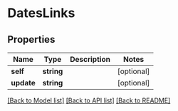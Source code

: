 # DatesLinks

## Properties
Name | Type | Description | Notes
------------ | ------------- | ------------- | -------------
**self** | **string** |  | [optional] 
**update** | **string** |  | [optional] 

[[Back to Model list]](../README.md#documentation-for-models) [[Back to API list]](../README.md#documentation-for-api-endpoints) [[Back to README]](../README.md)


